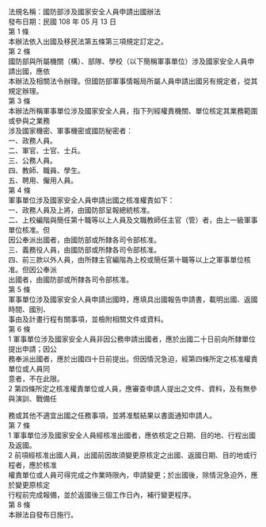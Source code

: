 法規名稱：國防部涉及國家安全人員申請出國辦法  
發布日期：民國 108 年 05 月 13 日  
第 1 條  
本辦法依入出國及移民法第五條第三項規定訂定之。  
第 2 條  
國防部與所屬機關（構）、部隊、學校（以下簡稱軍事單位）涉及國家安全人員申請出國，應依  
本辦法及相關法令辦理。但國防部軍事情報局所屬人員申請出國另有規定者，從其規定辦理。  
第 3 條  
本辦法所稱軍事單位涉及國家安全人員，指下列經權責機關、單位核定其業務範圍或參與之業務  
涉及國家機密、軍事機密或國防秘密者：  
一、政務人員。  
二、軍官、士官、士兵。  
三、公務人員。  
四、教師、職員、學生。  
五、聘用、僱用人員。  
第 4 條  
軍事單位涉及國家安全人員申請出國之核准權責如下：  
一、政務人員及上將，由國防部呈報總統核准。  
二、上校編階與簡任第十職等以上人員及文職教師任主官（管）者，由上一級軍事單位核准。但  
因公奉派出國者，由國防部或所隸各司令部核准。  
三、義務役人員，由國防部或所隸各司令部核准。  
四、前三款以外人員，由所隸主官編階為上校或簡任第十職等以上之軍事單位核准。但因公奉派  
出國者，由國防部或所隸各司令部核准。  
第 5 條  
軍事單位涉及國家安全人員申請出國時，應填具出國報告申請書，載明出國、返國時間、國別、  
事由及計畫行程有關事項，並檢附相關文件或資料。  
第 6 條  
1 軍事單位涉及國家安全人員非因公務申請出國者，應於出國二十日前向所隸單位提出申請；因公  
務奉派出國者，應於出國四十日前提出。但因情況急迫，經第四條所定之核准權責單位或人員同  
意者，不在此限。  
2 第四條所定之核准權責單位或人員，應審查申請人提出之文件、資料，及有無參與演訓、戰備任  


務或其他不適宜出國之任務事項，並將准駁結果以書面通知申請人。  
第 7 條  
1 軍事單位涉及國家安全人員經核准出國者，應依核定之日期、目的地、行程出國及返國。  
2 前項經核准出國人員，出國前因故須變更原核定之出國、返國日期、目的地或行程者，應於核准  
權責單位或人員可得完成之作業時限內，申請變更；於出國後，除情況急迫外，應於變更原核定  
行程前完成報備，並於返國後三個工作日內，補行變更程序。  
第 8 條  
本辦法自發布日施行。  


